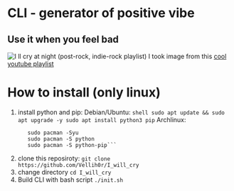 # CLI - generator of positive vibe
## Use it when you feel bad

![I ll cry at night (post-rock, indie-rock playlist)](https://github.com/user-attachments/assets/c8084121-7018-4e78-8184-48274172150a)
I took image from this [cool youtube playlist](https://www.youtube.com/watch?v=36C2zYyJ8E0)

# How to install (only linux)

1. install python and pip:
Debian/Ubuntu:
       ```shell
      sudo apt update && sudo apt upgrade -y
      sudo apt install python3 pip```
Archlinux:
      ```shell
         sudo pacman -Syu
         sudo pacman -S python
         sudo pacman -S python-pip``` 
3. clone this reposiroty:
    `git clone https://github.com/Vellih0r/I_will_cry`
4. change directory
    `cd I_will_cry`
5. Build CLI with bash script
       `./init.sh`
